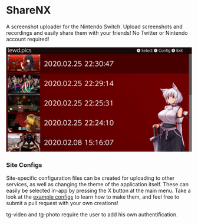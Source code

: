 # ShareNX
A screenshot uploader for the Nintendo Switch. Upload screenshots and recordings and easily share them with your friends! No Twitter or Nintendo account required!

![ShareNX](/preview.jpg)


### Site Configs
Site-specific configuration files can be created for uploading to other services, as well as changing the theme of the application itself. These can easily be selected in-app by pressing the X button at the main menu. Take a look at the [example configs](https://github.com/HookedBehemoth/ShareNX/tree/master/config/sites) to learn how to make them, and feel free to submit a pull request with your own creations!

tg-video and tg-photo require the user to add his own authentification.
